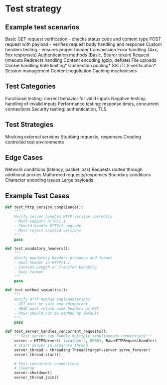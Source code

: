# Test strategy

## Example test scenarios

Basic GET request verification - checks status code and content type
POST request with payload - verifies request body handling and response
Custom headers testing - ensures proper header transmission
Error handling (4xx, 5xx responses)
Authentication methods (Basic, Bearer token)
Request timeouts
Redirects handling
Content encoding (gzip, deflate)
File uploads
Cookie handling
Rate limiting*
Connection pooling*
SSL/TLS verification*
Session management
Content negotiation
Caching mechanisms

## Test Categories

Functional testing: correct behavior for valid inputs
Negative testing: handling of invalid inputs
Performance testing: response times, concurrent connections
Security testing: authentication, TLS

## Test Strategies

Mocking external services
Stubbing requests, responses
Creating controlled test environments

## Edge Cases
Network conditions (latency, packet loss)
Requests routed through additional proxies
Malformed requests/responses
Boundary conditions
Character encoding issues
Large payloads

## Example Test Cases
```python
def test_http_version_compliance():
    """
    Verify server handles HTTP version correctly
    - Must support HTTP/1.1
    - Should handle HTTP/2 upgrade
    - Must reject invalid versions
    """
    pass

def test_mandatory_headers():
    """
    Verify mandatory headers presence and format
    - Host header in HTTP/1.1
    - Content-Length or Transfer-Encoding
    - Date format
    """
    pass

def test_method_semantics():
    """
    Verify HTTP method implementations
    - GET must be safe and idempotent
    - HEAD must return same headers as GET
    - POST should not be cached by default
    """
    pass

def test_server_handles_concurrent_requests():
    """Test server can handle multiple simultaneous connections"""
    server = HTTPServer(('localhost', 8000), BaseHTTPRequestHandler)
    # Start server in separate thread
    server_thread = threading.Thread(target=server.serve_forever)
    server_thread.start()

    # Test concurrent connections
    # Cleanup
    server.shutdown()
    server_thread.join()
```